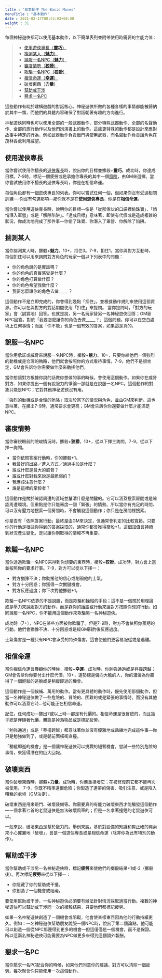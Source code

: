 ```yaml
---
title : "基本動作 The Basic Moves"
menuTitle : "基本動作"
date : 2021-02-17T00:43:03+08:00
weight : 31
---
```



每個神秘遊俠都可以使用基本動作，以下簡單表列並附帶使用時需要的主能力值：

> + [使用遊俠專長（**靈巧**）](#使用遊俠專長)
> + [揣測某人（**魅力**）](#揣測某人)
> + [說服一名NPC（**魅力**）](#說服一名npc)
> + [審度情勢（**狡猾**）](#審度情勢)
> + [欺騙一名NPC（**狡猾**）](#欺騙一名npc)
> + [相信命運（**幸運**）](#相信命運)
> + [破壞東西（**力量**）](#破壞東西)
> + [幫助或干涉](#幫助或干涉)
> + [懇求一名PC](#懇求一名pc)

這些動作有助於建構遊戲的對話核心。神秘遊俠所做的各種各樣的事情都能被歸納於其中一類，而他們的具體內容確保了對話朝著有趣的方向進行。

神秘遊俠同時也可以使用全部的一般武器動作、部分特殊武器動作、全部的名聲動作、全部的旅行動作以及他們扮演書上的動作。這些更特殊的動作都是設計來應對故事中特定的行為，例如武器動作負責戰鬥與使用武器，而名聲動作負責讓角色在茂林各處利用威望。


## 使用遊俠專長

當你嘗試使用你擅長的[遊俠專長](./roguish-feat/)時，說出你的目標並擲骰+**靈巧**。成功時，你達成目標。7-9時，標記一個疲勞或是承擔你專長的其中一個[風險](./risks-definitions/)，由GM來選擇。當你嘗試使用你不擅長的遊俠專長時，你是在相信命運。

每個角色都有一個遊俠專長的列表。你可以嘗試任何一個，但如果你沒有受過相關訓練──你沒有勾選那項—那你就不是在**使用遊俠專長**，你是在**相信命運**。

當你嘗試使用遊俠專長時，說明你的目標—像是「從那傢伙的口袋裡偷珠寶」、「悄悄潛入軍營」或是「解除陷阱」。「達成目標」意味著，即使有代價或是造成複雜的狀況，你成功地完成了那件事—你偷了珠寶、你潛入了軍營、你解除了陷阱。

## 揣測某人

當你揣測某人時，擲骰+**魅力**。10+，扣住3。7-9，扣住1。當你與對方互動時，每個扣住可以用來詢問對方角色的玩家一個以下列表中的問題：
- 你的角色說的是實話嗎？
- 你的角色的真實感受是什麼？
- 你的角色打算做什麼？
- 你的角色希望我做什麼？
- 我要怎麼讓你的角色去做_____？


這個動作不是立即完成的，你會得到幾點「扣住」，並根據動作規則來使用這個資源。你可以在與對方的對話期間使用「扣住」來提問。
當你提問時，「對方的玩家」會（誠實地）回答。也就是說，另一名玩家替另一名神秘遊俠回答；GM替NPC回答。對於「我要怎麼讓你的角色去做_____？」這個問題，你可以在空白處填上任何事情；而且「你不能」也是一個有效的答案，如果這是真的。

## 說服一名NPC

當你用承諾或威脅來說服一名NPC時，擲骰+**魅力**。10+，只要你給他們一個強烈的動機或是合理的賄賂，他們就會按照你的方式看待事情。7-9，他們不是很肯定，GM會告訴你你需要做什麼來動搖他們。


當你想讓對方根據你說的話做你想做的事的時候，會使用這個動作。如果你在威脅對方、如果你提出一個有說服力的爭論—那就是在說服一名NPC。這個動作的對象只能是NPC；它對其他神秘遊俠沒有用。

「強烈的動機或是合理的賄賂」取決於當下的情況與角色，並由GM來判斷。這也意味著，在擲出7-9時，通常要求會更高；GM會告訴你你還要做什麼才能滿足NPC。

## 審度情勢

當你審視眼前的險峻情況時，擲骰+**狡猾**。10+，從以下擇三詢問。7-9，從以下擇一詢問。
- 當你依照答案行動時，你的擲骰+1。
- 我最好的出路／進入方式／通過手段是什麼？
- 誰或什麼是最大的威脅？
- 誰或什麼對我來說是最脆弱的？
- 我應該注意什麼？
- 誰是這裡的掌控者？


這個動作是關於確認周遭的區域並釐清什麼是關鍵的。它可以涵蓋搜索房間或是確認周遭環境。但重點是你只能審度一個「緊張」的情勢。所以當你有充足的時間、可以沒有壓力地搜索一個房間時，不會觸發這個動作；你只是在房間裡搜索。

你是否有「依照答案行動」最終是由GM來決定，但通常會判定的比較寬鬆。只要你的行動是根據你得到的答案採取的，通常你都會獲得擲骰+1。這個加值會持續到狀況產生變化，足以讓你剛取得的情報不再重要。

## 欺騙一名NPC

當你透過欺騙一名NPC來得到你想要的東西時，擲骰+**狡猾**。成功時，對方會上當並按照你的要求行事。7-9，對方可以從以下擇一：
- 對方猶豫不決；你動搖他的信心或削弱他的士氣。
- 對方十分困惑；你獲得一次關鍵機會。
- 對方反應過度；你下次對他擲骰+1。


欺騙一名NPC依靠的不是說服，而是欺騙和操縱的手段；這不是一個關於用理論或是壓力來說服對方的動作，而是靠你的話語或行動來讓對方按照你想的行動。如同說服一名NPC，你不能用這個動作來欺騙另一名神秘遊俠。

成功時（7+），NPC在某些方面被你欺騙了。但是7-9時，對方不會依照你預期的行動。他們會猶豫不決、十分困惑或是經GM斟酌後反應過度。

士氣傷害是一種只有NPC會承受的特殊傷害，這會使他們更容易服從或是逃離。

## 相信命運

當你相信命運會眷顧你的時候，擲骰+**幸運**。成功時，你勉強通過或是莽撞跨越；GM會告訴你你要付出什麼代價。10+，運勢總是偏向大膽的人，你的瀟灑為你贏得了一個輕鬆的逃脫或是稍縱即逝的機會。


這個動作是一個候補、萬用的動作。當有更具體的動作時，優先使用那個動作，但當一名神秘遊俠做了一些危險的、冒險的、困難的或是緊張的事情時，而沒有其他動作可以涵蓋它時…他可能正在相信命運。

記住，任何成功—擲出7或以上時—都是有代價的。相信命運是很冒險的，而且幾乎總是伴隨著代價，無論是掉落物品或是標記疲勞。

「勉強通過」或是「莽撞跨越」都意味著你並沒有優雅地或熟練地完成這件事—你只是勉強做到了，或是朝前面橫衝直撞。

「稍縱即逝的機會」是一個讓神秘遊俠可以挑戰的短暫機會，嘗試一些特別危險的事情，來獲得潛在的巨大回報。

## 破壞東西

當你破壞東西時，擲骰+**力量**。成功時，你嚴重損壞它；在被修復前它都不能再次被使用。
7-9，你既不精準還很危險；你製造了連帶的傷害、吸引注意、或是陷入糟糕的處境（GM決定）。


破壞東西是用來砸門、破壞裝備等。你需要真的有能力破壞東西才能觸發這個動作—一個拿著匕首的老鼠遊俠是無法破壞風車的；但是一名拿著撞錘的老鼠遊俠可以。

一般來說，破壞東西是基於蠻力的。舉例來說，基於對設備的知識和剪正確的繩索來小心翼翼地「破壞」，會是一個遊俠專長或是相信命運（除非你為此有特別的動作）。

## 幫助或干涉

當你幫助或干涉另一名神秘遊俠時，標記**疲勞**來使他們的擲骰結果+1或-2（擲骰後）。再次標記**疲勞**來從以下擇一：
- 你隱藏了你的幫助或干擾。
- 你創造了一個機會或阻礙。


要使用幫助或干涉，一名神秘遊俠必須要有辦法針對情況採取適當行動。複數的神秘遊俠可以幫助或干涉同一次的擲骰結果，只要他們都標記疲勞。

如果一名神秘遊俠創造了一個機會或阻礙，他會使某樣東西因為他的行動持續更久。例如：一名神秘遊俠幫助朋友說服一個NPC時，說出了第二個論點。他可能可以創造一個從NPC那邊得到更多的機會—但這僅僅是一個機會，而不是保證。所以這兩名神秘遊俠可能需要為NPC做更多來得到這個額外報酬。

## 懇求一名PC

當你懇求一名PC配合你的時候，如果他們同意你的建議，對方可以清除一個疲勞。每次聚會你只能使用一次這個動作。


